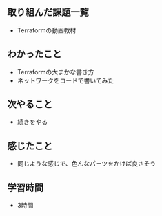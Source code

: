 ## 取り組んだ課題一覧
- Terraformの動画教材    

## わかったこと
- Terraformの大まかな書き方
- ネットワークをコードで書いてみた

## 次やること
- 続きをやる

## 感じたこと
- 同じような感じで、色んなパーツをかけば良さそう

## 学習時間
- 3時間